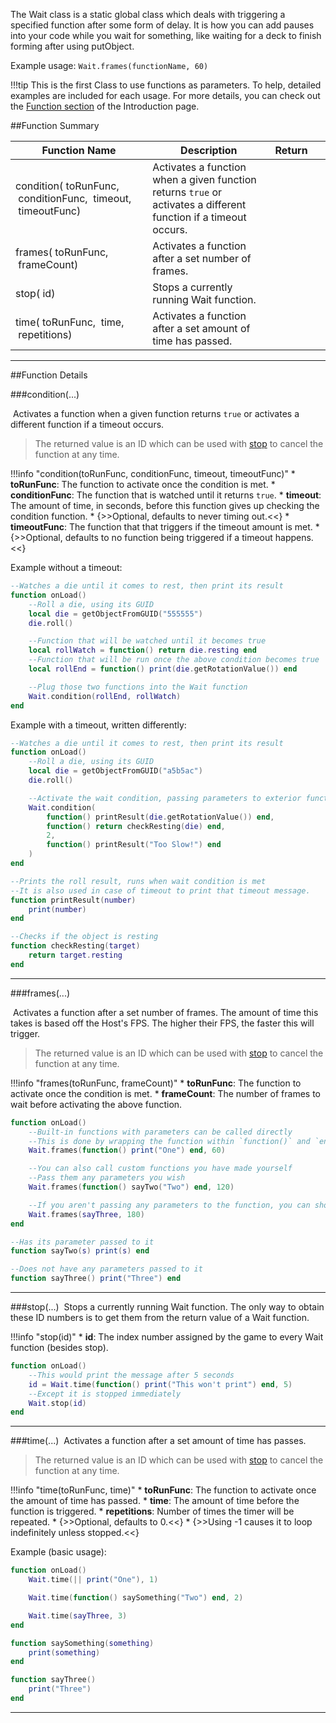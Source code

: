 The Wait class is a static global class which deals with triggering a specified function after some form of delay. It is how you can add pauses into your code while you wait for something, like waiting for a deck to finish forming after using putObject.

Example usage: `Wait.frames(functionName, 60)`

!!!tip
    This is the first Class to use functions as parameters. To help, detailed examples are included for each usage. For more details, you can check out the [Function section](/types#function) of the Introduction page.

##Function Summary

Function Name | Description | Return | &nbsp;
-- | -- | -- | --
condition([<span class="tag fun"></span>](/types#function)&nbsp;toRunFunc, [<span class="tag fun"></span>](/types#function)&nbsp;conditionFunc, [<span class="tag flo"></span>](/types)&nbsp;timeout, [<span class="tag fun"></span>](/types#function)&nbsp;timeoutFunc) | Activates a function when a given function returns `true` or activates a different function if a timeout occurs. | [<span class="ret int"></span>](/types) | [<span class="i"></span>](#condition)
frames([<span class="tag fun"></span>](/types#function)&nbsp;toRunFunc, [<span class="tag int"></span>](/types)&nbsp;frameCount) | Activates a function after a set number of frames. | [<span class="ret int"></span>](/types) | [<span class="i"></span>](#frames)
stop([<span class="tag int"></span>](/types)&nbsp;id) | Stops a currently running Wait function. | [<span class="ret boo"></span>](/types) | [<span class="i"></span>](#stop)
time([<span class="tag fun"></span>](/types#function)&nbsp;toRunFunc, [<span class="tag flo"></span>](/types)&nbsp;time, [<span class="tag int"></span>](/types)&nbsp;repetitions) | Activates a function after a set amount of time has passed. | [<span class="ret int"></span>](/types) | [<span class="i"></span>](#time)

---

##Function Details

###condition(...)

[<span class="ret int"></span>](/types)&nbsp;Activates a function when a given function returns `true` or activates a different function if a timeout occurs.

> The returned value is an ID which can be used with [stop](#stop) to cancel the function at any time.

!!!info "condition(toRunFunc, conditionFunc, timeout, timeoutFunc)"
    * [<span class="tag fun"></span>](/types#function) **toRunFunc**: The function to activate once the condition is met.
    * [<span class="tag fun"></span>](/types#function) **conditionFunc**: The function that is watched until it returns `true`.
    * [<span class="tag flo"></span>](/types) **timeout**: The amount of time, in seconds, before this function gives up checking the condition function.
        * {>>Optional, defaults to never timing out.<<}
    * [<span class="tag fun"></span>](/types#function) **timeoutFunc**: The function that that triggers if the timeout amount is met.
        * {>>Optional, defaults to no function being triggered if a timeout happens.<<}

Example without a timeout:
``` Lua
--Watches a die until it comes to rest, then print its result
function onLoad()
    --Roll a die, using its GUID
    local die = getObjectFromGUID("555555")
    die.roll()

    --Function that will be watched until it becomes true
    local rollWatch = function() return die.resting end
    --Function that will be run once the above condition becomes true
    local rollEnd = function() print(die.getRotationValue()) end

    --Plug those two functions into the Wait function
    Wait.condition(rollEnd, rollWatch)
end
```

Example with a timeout, written differently:
``` Lua
--Watches a die until it comes to rest, then print its result
function onLoad()
    --Roll a die, using its GUID
    local die = getObjectFromGUID("a5b5ac")
    die.roll()

    --Activate the wait condition, passing parameters to exterior functions
    Wait.condition(
        function() printResult(die.getRotationValue()) end,
        function() return checkResting(die) end,
        2,
        function() printResult("Too Slow!") end
    )
end

--Prints the roll result, runs when wait condition is met
--It is also used in case of timeout to print that timeout message.
function printResult(number)
    print(number)
end

--Checks if the object is resting
function checkResting(target)
    return target.resting
end
```


---


###frames(...)

[<span class="ret int"></span>](/types)&nbsp;Activates a function after a set number of frames. The amount of time this takes is based off the Host's FPS. The higher their FPS, the faster this will trigger.

> The returned value is an ID which can be used with [stop](#stop) to cancel the function at any time.

!!!info "frames(toRunFunc, frameCount)"
    * [<span class="tag fun"></span>](/types#function) **toRunFunc**: The function to activate once the condition is met.
    * [<span class="tag int"></span>](/types) **frameCount**: The number of frames to wait before activating the above function.

``` Lua
function onLoad()
	--Built-in functions with parameters can be called directly
	--This is done by wrapping the function within `function()` and `end`
	Wait.frames(function() print("One") end, 60)

	--You can also call custom functions you have made yourself
	--Pass them any parameters you wish
	Wait.frames(function() sayTwo("Two") end, 120)

	--If you aren't passing any parameters to the function, you can shorten it
	Wait.frames(sayThree, 180)
end

--Has its parameter passed to it
function sayTwo(s) print(s) end

--Does not have any parameters passed to it
function sayThree() print("Three") end
```

---


###stop(...)
[<span class="ret boo"></span>](/types)&nbsp;Stops a currently running Wait function. The only way to obtain these ID numbers is to get them from the return value of a Wait function.

!!!info "stop(id)"
    * [<span class="tag int"></span>](/types) **id**: The index number assigned by the game to every Wait function (besides stop).

``` Lua
function onLoad()
    --This would print the message after 5 seconds
    id = Wait.time(function() print("This won't print") end, 5)
    --Except it is stopped immediately
    Wait.stop(id)
end
```

---


###time(...)
[<span class="ret int"></span>](/types)&nbsp;Activates a function after a set amount of time has passes.

> The returned value is an ID which can be used with [stop](#stop) to cancel the function at any time.

!!!info "time(toRunFunc, time)"
    * [<span class="tag fun"></span>](/types#function) **toRunFunc**: The function to activate once the amount of time has passed.
    * [<span class="tag flo"></span>](/types) **time**: The amount of time before the function is triggered.
    * [<span class="tag int"></span>](/types) **repetitions**: Number of times the timer will be repeated.
        * {>>Optional, defaults to 0.<<}
        * {>>Using -1 causes it to loop indefinitely unless stopped.<<}

Example (basic usage):
``` Lua
function onLoad()
	Wait.time(|| print("One"), 1)

	Wait.time(function() saySomething("Two") end, 2)

	Wait.time(sayThree, 3)
end

function saySomething(something)
    print(something)
end

function sayThree()
    print("Three")
end
```

---

